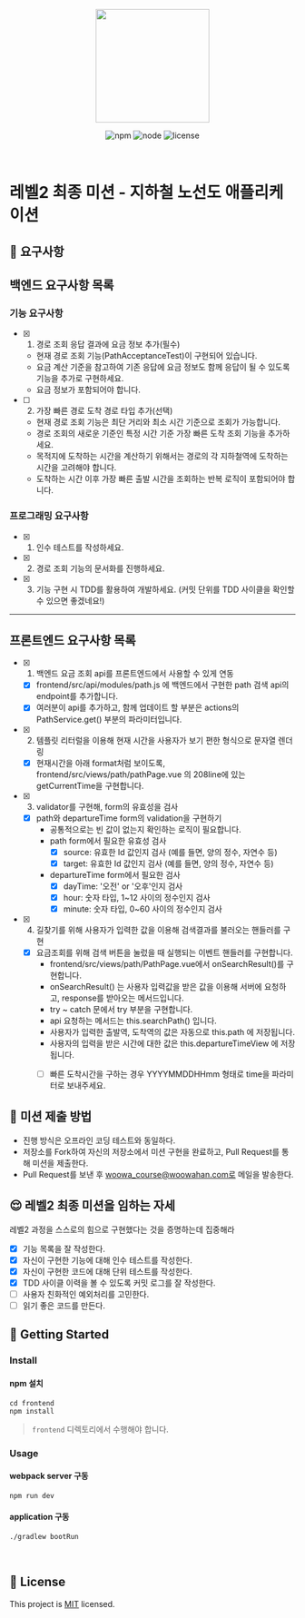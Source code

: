 <p align="center">
    <img width="200px;" src="https://raw.githubusercontent.com/woowacourse/atdd-subway-admin-frontend/master/images/main_logo.png"/>
</p>
<p align="center">
  <img alt="npm" src="https://img.shields.io/badge/npm-%3E%3D%205.5.0-blue">
  <img alt="node" src="https://img.shields.io/badge/node-%3E%3D%209.3.0-blue">
  <img alt="license" src="https://img.shields.io/github/license/woowacourse/atdd-subway-2020">
</p>

<br>

# 레벨2 최종 미션 - 지하철 노선도 애플리케이션

## 🎯 요구사항

## 백엔드 요구사항 목록
### 기능 요구사항
- [x] 1. 경로 조회 응답 결과에 요금 정보 추가(필수)
    - 현재 경로 조회 기능(PathAcceptanceTest)이 구현되어 있습니다.
    - 요금 계산 기준을 참고하여 기존 응답에 요금 정보도 함께 응답이 될 수 있도록 기능을 추가로 구현하세요.
    - 요금 정보가 포함되어야 합니다.
- [ ] 2. 가장 빠른 경로 도착 경로 타입 추가(선택)
    - 현재 경로 조회 기능은 최단 거리와 최소 시간 기준으로 조회가 가능합니다.
    - 경로 조회의 새로운 기준인 특정 시간 기준 가장 빠른 도착 조회 기능을 추가하세요.
    - 목적지에 도착하는 시간을 계산하기 위해서는 경로의 각 지하철역에 도착하는 시간을 고려해야 합니다.
    - 도착하는 시간 이후 가장 빠른 출발 시간을 조회하는 반복 로직이 포함되어야 합니다.
### 프로그래밍 요구사항
- [x] 1. 인수 테스트를 작성하세요.
- [x] 2. 경로 조회 기능의 문서화를 진행하세요.
- [x] 3. 기능 구현 시 TDD를 활용하여 개발하세요. (커밋 단위를 TDD 사이클을 확인할 수 있으면 좋겠네요!)
---
## 프론트엔드 요구사항 목록
- [x] 1. 백엔드 요금 조회 api를 프론트엔드에서 사용할 수 있게 연동
    - [x] frontend/src/api/modules/path.js 에 백엔드에서 구현한 path 검색 api의 endpoint를 추가합니다.
    - [x] 여러분이 api를 추가하고, 함께 업데이트 할 부분은 actions의 PathService.get() 부분의 파라미터입니다.
- [x] 2. 템플릿 리터럴을 이용해 현재 시간을 사용자가 보기 편한 형식으로 문자열 렌더링
    - [x] 현재시간을 아래 format처럼 보이도록, frontend/src/views/path/pathPage.vue 의 208line에 있는 getCurrentTime을 구현합니다.
- [x] 3. validator를 구현해, form의 유효성을 검사
    - [x] path와 departureTime form의 validation을 구현하기
        - 공통적으로는 빈 값이 없는지 확인하는 로직이 필요합니다.
        - path form에서 필요한 유효성 검사
            - [x] source: 유효한 Id 값인지 검사 (예를 들면, 양의 정수, 자연수 등)
            - [x] target: 유효한 Id 값인지 검사 (예를 들면, 양의 정수, 자연수 등)
        - departureTime form에서 필요한 검사
            - [x] dayTime: '오전' or '오후'인지 검사
            - [x] hour: 숫자 타입, 1~12 사이의 정수인지 검사
            - [x] minute: 숫자 타입, 0~60 사이의 정수인지 검사
- [x] 4. 길찾기를 위해 사용자가 입력한 값을 이용해 검색결과를 불러오는 핸들러를 구현
    - [x] 요금조회를 위해 검색 버튼을 눌렀을 때 실행되는 이벤트 핸들러를 구현합니다.
        - frontend/src/views/path/PathPage.vue에서 onSearchResult()를 구현합니다.
        - onSearchResult() 는 사용자 입력값을 받은 값을 이용해 서버에 요청하고, response를 받아오는 메서드입니다.
        - try ~ catch 문에서 try 부분을 구현합니다.
        - api 요청하는 메서드는 this.searchPath() 입니다.
        - 사용자가 입력한 출발역, 도착역의 값은 자동으로 this.path 에 저장됩니다.
        - 사용자의 입력을 받은 시간에 대한 값은 this.departureTimeView 에 저장됩니다.
        - [ ] 빠른 도착시간을 구하는 경우 YYYYMMDDHHmm 형태로 time을 파라미터로 보내주세요.


## 🤔 미션 제출 방법
- 진행 방식은 오프라인 코딩 테스트와 동일하다.
- 저장소를 Fork하여 자신의 저장소에서 미션 구현을 완료하고, Pull Request를 통해 미션을 제출한다.
- Pull Request를 보낸 후 woowa_course@woowahan.com로 메일을 발송한다.

## 😌 레벨2 최종 미션을 임하는 자세
레벨2 과정을 스스로의 힘으로 구현했다는 것을 증명하는데 집중해라
- [x] 기능 목록을 잘 작성한다.  
- [x] 자신이 구현한 기능에 대해 인수 테스트를 작성한다.
- [x] 자신이 구현한 코드에 대해 단위 테스트를 작성한다.
- [x] TDD 사이클 이력을 볼 수 있도록 커밋 로그를 잘 작성한다.
- [ ] 사용자 친화적인 예외처리를 고민한다.
- [ ] 읽기 좋은 코드를 만든다.

## 🚀 Getting Started

### Install
#### npm 설치
```
cd frontend
npm install
```
> `frontend` 디렉토리에서 수행해야 합니다.

### Usage
#### webpack server 구동
```
npm run dev
```
#### application 구동
```
./gradlew bootRun
```
<br>

## 📝 License

This project is [MIT](https://github.com/woowacourse/atdd-subway-2020/blob/master/LICENSE.md) licensed.
